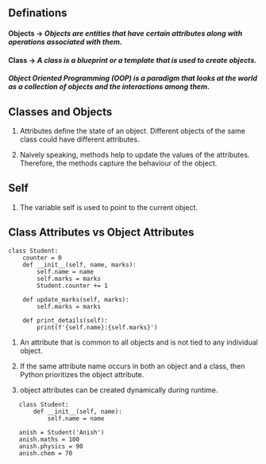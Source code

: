 ## Definations

#### Objects -> *Objects are entities that have certain attributes along with operations associated with them.* 


#### Class -> *A class is a blueprint or a template that is used to create objects.*


#### *Object Oriented Programming (OOP) is a paradigm that looks at the world as a collection of objects and the interactions among them.* 


## Classes and Objects

1. Attributes define the state of an object. Different objects of the same class could have different attributes.

2. Naively speaking, methods help to update the values of the attributes.
   Therefore, the methods capture the behaviour of the object.

## Self

1. The variable self is used to point to the current object.




## Class Attributes vs Object Attributes


```
class Student:
    counter = 0
    def __init__(self, name, marks):
        self.name = name
        self.marks = marks
        Student.counter += 1
           
    def update_marks(self, marks):
        self.marks = marks
        
    def print_details(self):
        print(f'{self.name}:{self.marks}')
  ```


1. An attribute that is common to all objects and is not tied to any individual object. 

2. If the same attribute name occurs in both an object and a class, then Python prioritizes the object attribute.


3. object attributes can be created dynamically during runtime. 

```
   class Student:
       def __init__(self, name):
           self.name = name

   anish = Student('Anish')
   anish.maths = 100
   anish.physics = 90
   anish.chem = 70

```
